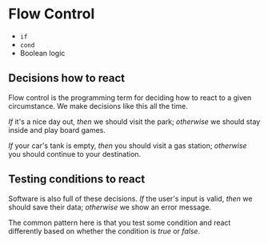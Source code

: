# Flow Control

* `if`
* `cond`
* Boolean logic

## Decisions how to react

Flow control is the programming term for deciding how to react to a given circumstance. We make decisions like this all the time.

*If* it's a nice day out, 
  *then* we should visit the park; 
  *otherwise* we should stay inside and play board games. 

*If* your car's tank is empty, 
  *then* you should visit a gas station; 
  *otherwise* you should continue to your destination.

## Testing conditions to react

Software is also full of these decisions. *If* the user's input is valid, *then* we should save their data; *otherwise* we show an error message. 

The common pattern here is that you test some condition and react differently based on whether the condition is *true* or *false*.

